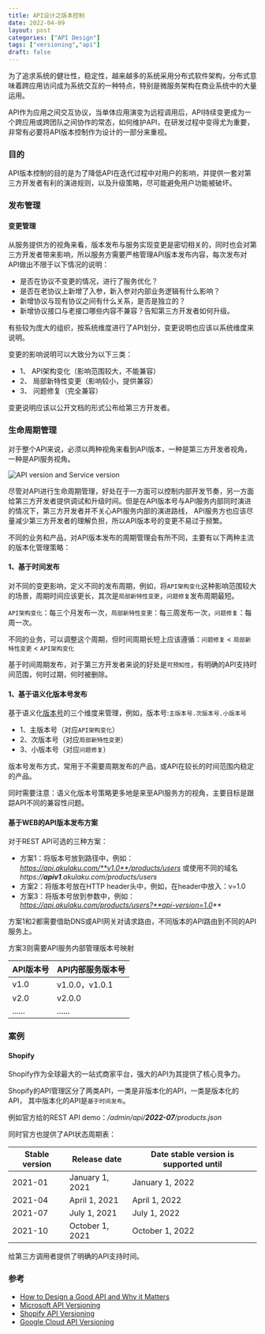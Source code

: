 ```yaml
---
title: API设计之版本控制
date: 2022-04-09
layout: post
categories: ["API Design"]
tags: ["versioning","api"]
draft: false
---
```


为了追求系统的健壮性，稳定性，越来越多的系统采用分布式软件架构，分布式意味着跨应用访问成为系统交互的一种特点，特别是微服务架构在商业系统中的大量运用。

API作为应用之间交互协议，当单体应用演变为远程调用后，API持续变更成为一个跨应用或跨团队之间协作的常态，如何维护API，在研发过程中变得尤为重要，非常有必要将API版本控制作为设计的一部分来重视。

### 目的

API版本控制的目的是为了降低API在迭代过程中对用户的影响，并提供一套对第三方开发者有利的演进规则，以及升级策略，尽可能避免用户功能被破坏。

### 发布管理

#### 变更管理

从服务提供方的视角来看，版本发布与服务实现变更是密切相关的，同时也会对第三方开发者带来影响，所以服务方需要严格管理API版本发布内容，每次发布对API做出不限于以下情况的说明：

- 是否在协议不变更的情况，进行了服务优化？
- 是否在老协议上新增了入参，新入参对内部业务逻辑有什么影响？
- 新增协议与现有协议之间有什么关系，是否是独立的？
- 新增协议接口与老接口哪些内容不兼容？告知第三方开发者如何升级。
  
有些较为庞大的组织，按系统维度进行了API划分，变更说明也应该以系统维度来说明。

变更的影响说明可以大致分为以下三类：

- 1、 API架构变化（影响范围较大，不能兼容）
- 2、 局部新特性变更（影响较小，提供兼容）
- 3、 问题修复（完全兼容）

变更说明应该以公开文档的形式公布给第三方开发者。

### 生命周期管理

对于整个API来说，必须以两种视角来看到API版本，一种是第三方开发者视角，一种是API服务视角。

![API version and Service version](/images/2022-04-09-api-design-versioning/version-number-map.png)

尽管对API进行生命周期管理，好处在于一方面可以控制内部开发节奏，另一方面给第三方开发者提供调试和升级时间。但是在API版本号与API服务内部同时演进的情况下，第三方开发者并不关心API服务内部的演进路线，
API服务方也应该尽量减少第三方开发者的理解负担，所以API版本号的变更不易过于频繁。


不同的业务和产品，对API版本发布的周期管理会有所不同，主要有以下两种主流的版本化管理策略：

#### 1、基于时间发布

对不同的变更影响，定义不同的发布周期，例如，将`API架构变化`这种影响范围较大的场景，周期时间应该更长，其次是`局部新特性变更`，`问题修复`发布周期最短。

`API架构变化`：每三个月发布一次，`局部新特性变更`：每三周发布一次，`问题修复`：每周一次。

不同的业务，可以调整这个周期，但时间周期长短上应该遵循：`问题修复` < `局部新特性变更` < `API架构变化`

基于时间周期发布，对于第三方开发者来说的好处是`可预知性`，有明确的API支持时间范围，何时过期，何时被删除。

#### 1、基于语义化版本号发布

基于语义化[版本号](https://semver.org/lang/zh-CN/)的三个维度来管理，例如，版本号:`主版本号.次版本号.小版本号`

- 1、主版本号（对应`API架构变化`）
- 2、次版本号（对应`局部新特性变更`）
- 3、小版本号（对应`问题修复`）

版本号发布方式，常用于不需要周期发布的产品，或API在较长的时间范围内稳定的产品。

同时需要注意：语义化版本号策略更多地是来至API服务方的视角，主要目标是跟踪API不同的兼容性问题。

#### 基于WEB的API版本发布方案

对于REST API可选的三种方案：

- 方案1：将版本号放到路径中，例如：_https://api.akulaku.com/**v1.0**/products/users_ 或使用不同的域名 _https://**apiv1**.akulaku.com/products/users_
- 方案2：将版本号放在HTTP header头中，例如，在header中放入：v=1.0
- 方案3：将版本号放到参数中，例如：_https://api.akulaku.com/products/users?**api-version=1.0**_

方案1和2都需要借助DNS或API网关对请求路由，不同版本的API路由到不同的API服务上。



方案3则需要API服务内部管理版本号映射

|  API版本号   | API内部服务版本号  |
|  ----  | ----  |
| v1.0  | v1.0.0，v1.0.1 |
| v2.0  | v2.0.0 |
| ......  | ...... |

### 案例

#### Shopify

Shopify作为全球最大的一站式商家平台，强大的API为其提供了核心竞争力。

Shopify的API管理区分了两类API，一类是非版本化的API，一类是版本化的API，
其中版本化的API是`基于时间发布`。

例如官方给的REST API demo：_/admin/api/**2022-07**/products.json_

同时官方也提供了API状态周期表：

| Stable version | Release date | Date stable version is supported until |
|  ----  | ----  | ----|
| 2021-01 | January 1, 2021 | January 1, 2022 |
| 2021-04 | April 1, 2021 | April 1, 2022 |
| 2021-07 | July 1, 2021 | July 1, 2022 |
| 2021-10 | October 1, 2021 | October 1, 2022 |

给第三方调用者提供了明确的API支持时间。

### 参考

- [How to Design a Good API and Why it Matters](https://static.googleusercontent.com/media/research.google.com/zh-CN//pubs/archive/32713.pdf)
- [Microsoft API Versioning](https://github.com/microsoft/api-guidelines/blob/vNext/Guidelines.md#12-versioning)
- [Shopify API Versioning](https://shopify.dev/api/usage/versioning)
- [Google Cloud API Versioning](https://cloud.google.com/apis/design/versioning)
